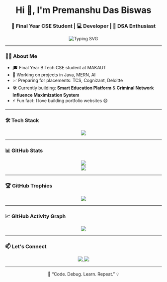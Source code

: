 <h1 align="center">Hi 👋, I'm Premanshu Das Biswas</h1>
<h3 align="center">🚀 Final Year CSE Student | 💻 Developer | 🎯 DSA Enthusiast</h3>

<p align="center">
  <img src="https://readme-typing-svg.herokuapp.com?font=Fira+Code&pause=1000&center=true&vCenter=true&width=435&lines=Passionate+Coder+%F0%9F%92%BB;Full+Stack+Developer+%F0%9F%92%A1;Placement+Ready+%F0%9F%9A%80;Always+Learning+New+Techs+%F0%9F%8C%9F" alt="Typing SVG" />
</p>

---

### 🧑‍💻 About Me
- 🎓 Final Year B.Tech CSE student at MAKAUT  
- 💼 Working on projects in Java, MERN, AI  
- 📈 Preparing for placements: TCS, Cognizant, Deloitte  
- 🛠️ Currently building: **Smart Education Platform** & **Criminal Network Influence Maximization System**  
- ⚡ Fun fact: I love building portfolio websites 😄  

---

### 🛠️ Tech Stack

<p align="center">
  <img src="https://skillicons.dev/icons?i=java,js,react,nodejs,express,mongodb,html,css,tailwind,bootstrap,git,github,python,c" />
</p>

---

### 📊 GitHub Stats

<p align="center">
  <img src="https://github-readme-stats.vercel.app/api?username=Premanshu22&show_icons=true&theme=github_dark&count_private=true" />
  <br/>
  <img src="https://github-readme-stats.vercel.app/api/top-langs/?username=Premanshu22&layout=compact&theme=github_dark" />
</p>

---

### 🏆 GitHub Trophies

<p align="center">
  <img src="https://github-profile-trophy.vercel.app/?username=Premanshu22&theme=darkhub&no-frame=true&row=1&column=7" />
</p>

---

### 📈 GitHub Activity Graph

<p align="center">
  <img src="https://github-readme-activity-graph.cyclic.app/graph?username=Premanshu22&theme=react-dark&hide_border=true" />
</p>

---

### 📫 Let's Connect

<p align="center">
  <a href="https://www.linkedin.com/in/premanshu-das-biswas-38562a205/" target="_blank">
    <img src="https://img.shields.io/badge/LinkedIn-blue?style=for-the-badge&logo=linkedin" />
  </a>
  <a href="mailto:premanshudb@example.com">
    <img src="https://img.shields.io/badge/Gmail-red?style=for-the-badge&logo=gmail&logoColor=white" />
  </a>
</p>

---

<p align="center">
  🧠 “Code. Debug. Learn. Repeat.” 💡
</p>
